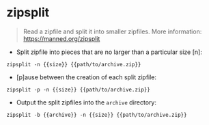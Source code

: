 # zipsplit

> Read a zipfile and split it into smaller zipfiles.
> More information: <https://manned.org/zipsplit>

- Split zipfile into pieces that are no larger than a particular size [n]:

`zipsplit -n {{size}} {{path/to/archive.zip}}`

- [p]ause between the creation of each split zipfile:

`zipsplit -p -n {{size}} {{path/to/archive.zip}}`

- Output the split zipfiles into the `archive` directory:

`zipsplit -b {{archive}} -n {{size}} {{path/to/archive.zip}}`
